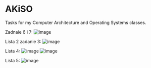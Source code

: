 # AKiSO
Tasks for my Computer Architecture and Operating Systems classes. 

Zadnaie 6 i 7:
![image](https://github.com/wszczesniak1/AKiSO/assets/101011418/0f4efbbb-9782-45e8-b269-4396529c0982)

Lista 2 zadanie 3:
![image](https://github.com/wszczesniak1/AKiSO/assets/101011418/83937875-a40e-42de-98fa-80c64018be14)

Lista 4: 
![image](https://github.com/wszczesniak1/AKiSO/assets/101011418/a534e95b-3e17-4910-bca8-74b41afe8da5)
![image](https://github.com/wszczesniak1/AKiSO/assets/101011418/ede6374f-41c7-49a9-baba-a09f349228ba)

Lista 5:
![image](https://github.com/wszczesniak1/AKiSO/assets/101011418/613b003d-0078-4e1b-af27-1d79e1c102e8)

